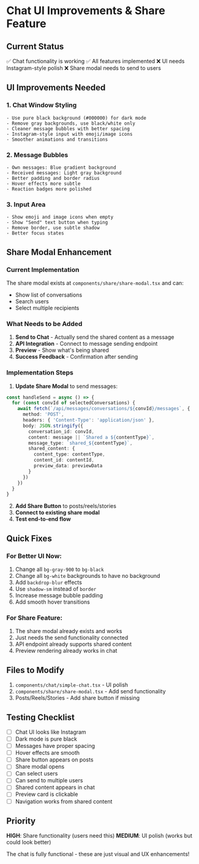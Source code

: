 # Chat UI Improvements & Share Feature

## Current Status
✅ Chat functionality is working
✅ All features implemented
❌ UI needs Instagram-style polish
❌ Share modal needs to send to users

## UI Improvements Needed

### 1. Chat Window Styling
```
- Use pure black background (#000000) for dark mode
- Remove gray backgrounds, use black/white only
- Cleaner message bubbles with better spacing
- Instagram-style input with emoji/image icons
- Smoother animations and transitions
```

### 2. Message Bubbles
```
- Own messages: Blue gradient background
- Received messages: Light gray background
- Better padding and border radius
- Hover effects more subtle
- Reaction badges more polished
```

### 3. Input Area
```
- Show emoji and image icons when empty
- Show "Send" text button when typing
- Remove border, use subtle shadow
- Better focus states
```

## Share Modal Enhancement

### Current Implementation
The share modal exists at `components/share/share-modal.tsx` and can:
- Show list of conversations
- Search users
- Select multiple recipients

### What Needs to be Added
1. **Send to Chat** - Actually send the shared content as a message
2. **API Integration** - Connect to message sending endpoint
3. **Preview** - Show what's being shared
4. **Success Feedback** - Confirmation after sending

### Implementation Steps

1. **Update Share Modal** to send messages:
```typescript
const handleSend = async () => {
  for (const convId of selectedConversations) {
    await fetch(`/api/messages/conversations/${convId}/messages`, {
      method: 'POST',
      headers: { 'Content-Type': 'application/json' },
      body: JSON.stringify({
        conversation_id: convId,
        content: message || `Shared a ${contentType}`,
        message_type: `shared_${contentType}`,
        shared_content: {
          content_type: contentType,
          content_id: contentId,
          preview_data: previewData
        }
      })
    })
  }
}
```

2. **Add Share Button** to posts/reels/stories
3. **Connect to existing share modal**
4. **Test end-to-end flow**

## Quick Fixes

### For Better UI Now:
1. Change all `bg-gray-900` to `bg-black`
2. Change all `bg-white` backgrounds to have no background
3. Add `backdrop-blur` effects
4. Use `shadow-sm` instead of `border`
5. Increase message bubble padding
6. Add smooth hover transitions

### For Share Feature:
1. The share modal already exists and works
2. Just needs the send functionality connected
3. API endpoint already supports shared content
4. Preview rendering already works in chat

## Files to Modify

1. `components/chat/simple-chat.tsx` - UI polish
2. `components/share/share-modal.tsx` - Add send functionality
3. Posts/Reels/Stories - Add share button if missing

## Testing Checklist

- [ ] Chat UI looks like Instagram
- [ ] Dark mode is pure black
- [ ] Messages have proper spacing
- [ ] Hover effects are smooth
- [ ] Share button appears on posts
- [ ] Share modal opens
- [ ] Can select users
- [ ] Can send to multiple users
- [ ] Shared content appears in chat
- [ ] Preview card is clickable
- [ ] Navigation works from shared content

## Priority

**HIGH**: Share functionality (users need this)
**MEDIUM**: UI polish (works but could look better)

The chat is fully functional - these are just visual and UX enhancements!
